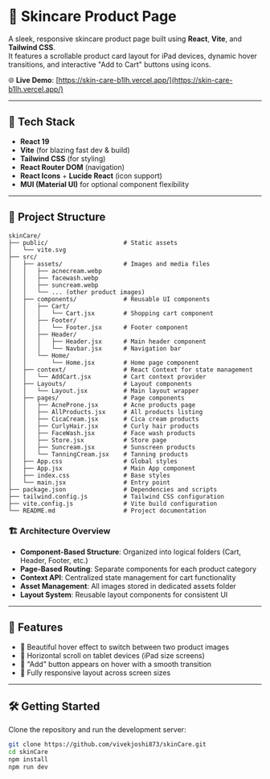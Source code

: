 # 🧴 Skincare Product Page

A sleek, responsive skincare product page built using **React**, **Vite**, and **Tailwind CSS**.  
It features a scrollable product card layout for iPad devices, dynamic hover transitions, and interactive "Add to Cart" buttons using icons.

🌐 **Live Demo**: [https://skin-care-b1lh.vercel.app/](https://skin-care-b1lh.vercel.app/)

---

## 🚀 Tech Stack

- **React 19**
- **Vite** (for blazing fast dev & build)
- **Tailwind CSS** (for styling)
- **React Router DOM** (navigation)
- **React Icons** + **Lucide React** (icon support)
- **MUI (Material UI)** for optional component flexibility

---

## 📁 Project Structure

```
skinCare/
├── public/                     # Static assets
│   └── vite.svg
├── src/
│   ├── assets/                 # Images and media files
│   │   ├── acnecream.webp
│   │   ├── facewash.webp
│   │   ├── suncream.webp
│   │   └── ... (other product images)
│   ├── components/             # Reusable UI components
│   │   ├── Cart/
│   │   │   └── Cart.jsx        # Shopping cart component
│   │   ├── Footer/
│   │   │   └── Footer.jsx      # Footer component
│   │   ├── Header/
│   │   │   ├── Header.jsx      # Main header component
│   │   │   └── Navbar.jsx      # Navigation bar
│   │   └── Home/
│   │       └── Home.jsx        # Home page component
│   ├── context/                # React Context for state management
│   │   └── AddCart.jsx         # Cart context provider
│   ├── Layouts/                # Layout components
│   │   └── Layout.jsx          # Main layout wrapper
│   ├── pages/                  # Page components
│   │   ├── AcneProne.jsx       # Acne products page
│   │   ├── AllProducts.jsx     # All products listing
│   │   ├── CicaCream.jsx       # Cica cream products
│   │   ├── CurlyHair.jsx       # Curly hair products
│   │   ├── FaceWash.jsx        # Face wash products
│   │   ├── Store.jsx           # Store page
│   │   ├── Suncream.jsx        # Sunscreen products
│   │   └── TanningCream.jsx    # Tanning products
│   ├── App.css                 # Global styles
│   ├── App.jsx                 # Main App component
│   ├── index.css               # Base styles
│   └── main.jsx                # Entry point
├── package.json                # Dependencies and scripts
├── tailwind.config.js          # Tailwind CSS configuration
├── vite.config.js              # Vite build configuration
└── README.md                   # Project documentation
```

### 🏗️ Architecture Overview

- **Component-Based Structure**: Organized into logical folders (Cart, Header, Footer, etc.)
- **Page-Based Routing**: Separate components for each product category
- **Context API**: Centralized state management for cart functionality
- **Asset Management**: All images stored in dedicated assets folder
- **Layout System**: Reusable layout components for consistent UI

---

## 📸 Features

- 💅 Beautiful hover effect to switch between two product images
- 📱 Horizontal scroll on tablet devices (iPad size screens)
- 🛒 "Add" button appears on hover with a smooth transition
- 🎯 Fully responsive layout across screen sizes

---

## 🛠️ Getting Started

Clone the repository and run the development server:

```bash
git clone https://github.com/vivekjoshi873/skinCare.git
cd skinCare
npm install
npm run dev
